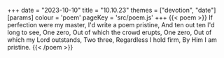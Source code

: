 +++
date = "2023-10-10"
title = "10.10.23"
themes = ["devotion", "date"]
[params]
  colour = 'poem'
  pageKey = 'src/poem.js'
+++
{{< poem >}}
If perfection were my master,
I'd write a poem pristine,
And ten out ten I'd long to see,
One zero,
Out of which the crowd erupts,
One zero,
Out of which my Lord outstands,
Two three,
Regardless I hold firm,
By Him I am pristine.
{{< /poem >}}